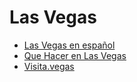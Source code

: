 # Las Vegas
- [Las Vegas en español](https://visita.vegas/)
- [Que Hacer en Las Vegas](https://visita.vegas/)
- [Visita.vegas](https://bit.ly/3nqaVUf)
